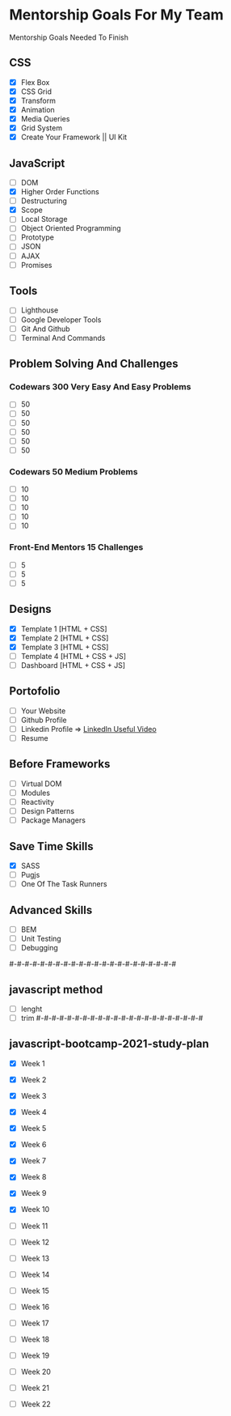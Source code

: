 # Mentorship Goals For My Team

Mentorship Goals Needed To Finish

## CSS

- [x] Flex Box
- [x] CSS Grid
- [x] Transform
- [x] Animation
- [x] Media Queries
- [x] Grid System
- [x] Create Your Framework || UI Kit

## JavaScript

- [ ] DOM
- [x] Higher Order Functions
- [ ] Destructuring
- [x] Scope
- [ ] Local Storage
- [ ] Object Oriented Programming
- [ ] Prototype
- [ ] JSON
- [ ] AJAX
- [ ] Promises

## Tools 

- [ ] Lighthouse
- [ ] Google Developer Tools
- [ ] Git And Github
- [ ] Terminal And Commands

## Problem Solving And Challenges

### Codewars 300 Very Easy And Easy Problems

- [ ] 50
- [ ] 50
- [ ] 50
- [ ] 50
- [ ] 50
- [ ] 50

### Codewars 50 Medium Problems

- [ ] 10
- [ ] 10
- [ ] 10
- [ ] 10
- [ ] 10

### Front-End Mentors 15 Challenges

- [ ] 5
- [ ] 5
- [ ] 5

## Designs

- [x] Template 1 [HTML + CSS]
- [x] Template 2 [HTML + CSS]
- [x] Template 3 [HTML + CSS]
- [ ] Template 4 [HTML + CSS + JS]
- [ ] Dashboard [HTML + CSS + JS]

## Portofolio

- [ ] Your Website
- [ ] Github Profile
- [ ] Linkedin Profile => [LinkedIn Useful Video](https://www.youtube.com/watch?v=7JysIkTyccs)
- [ ] Resume

## Before Frameworks

- [ ] Virtual DOM
- [ ] Modules
- [ ] Reactivity
- [ ] Design Patterns
- [ ] Package Managers

## Save Time Skills

- [x] SASS
- [ ] Pugjs
- [ ] One Of The Task Runners

## Advanced Skills

- [ ] BEM
- [ ] Unit Testing
- [ ] Debugging

#-#-#-#-#-#-#-#-#-#-#-#-#-#-#-#-#-#-#-#-#-#

## javascript method

- [ ] lenght
- [ ] trim
 #-#-#-#-#-#-#-#-#-#-#-#-#-#-#-#-#-#-#-#-#-#

## javascript-bootcamp-2021-study-plan

- [x] Week 1 
- [x] Week 2
- [x] Week 3
- [x] Week 4
- [x] Week 5
- [x] Week 6
- [x] Week 7
- [x] Week 8
- [x] Week 9
- [x] Week 10
- [ ] Week 11
- [ ] Week 12
- [ ] Week 13
- [ ] Week 14
- [ ] Week 15
- [ ] Week 16
- [ ] Week 17
- [ ] Week 18
- [ ] Week 19 
- [ ] Week 20
- [ ] Week 21
- [ ] Week 22

